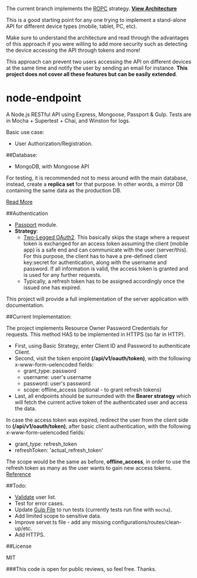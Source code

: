 
The current branch implements the [ROPC](http://tools.ietf.org/html/rfc6749#section-4.3) strategy. 
**[View Architecture](https://github.com/FrankHassanabad/Oauth2orizeRecipes/wiki/Security-Scenarios#resource-owner-password-credentials)**

This is a good starting point for any one trying to implement a stand-alone API for different device types (mobile, tablet, PC, etc). 

Make sure to understand the architecture and read through the advantages of this approach if you were willing to add more security such as detecting the device accessing the API through tokens and more!

This approach can prevent two users accessing the API on different devices at the same time and notify the user by sending an email for instance. **This project does not cover all these features but can be easily extended**.

# node-endpoint
A Node.js RESTful API using Express, Mongoose, Passport & Gulp. Tests are in Mocha + Supertest + Chai, and Winston for logs.

Basic use case:

- User Authorization/Registration.

##Database:

- MongoDB, with Mongoose API

For testing, it is recommended not to mess around with the main database, instead, create a **replica set** for that purpose. In other words, a mirror DB containing the same data as the production DB.

[Read More](http://stackoverflow.com/a/11571916/2898754)	

##Authentication

- [Passport](http://passportjs.org/) module.
- **Strategy**:
  - [Two-Legged OAuth2](http://stackoverflow.com/a/7562407/2898754). This basically skips the stage where a request token is exchanged for an access token assuming the client (mobile app) is a safe end and can communicate with the user (server/this). For this purpose, the client has to have a pre-defined client key:secret for authentication, along with the username and password. If all information is valid, the access token is granted and is used for any further requests.
  - Typically, a refresh token has to be assigned accordingly once the issued one has expired. 

This project will provide a full implementation of the server application with documentation. 

##Current Implementation:

The project implements Resource Owner Password Credentials for requests. This method HAS to be implemented in HTTPS (so far in HTTP). 

- First, using Basic Strategy, enter Client ID and Password to autheniticate Client.
- Second, visit the token enpoint **(/api/v1/oauth/token)**, with the following x-www-form-uelencoded fields:
  - grant_type: password
  - username: user's username
  - password: user's password
  - scope: offline_access (optional - to grant refresh tokens)
- Last, all endpoints should be surrounded with the **Bearer strategy** which will fetch the current active token of the authenticated user and access the data.

In case the access token was expired, redirect the user from the client side to **(/api/v1/oauth/token)**, after basic client authentication, with the following x-www-form-uelencoded fields:
  - grant_type: refresh_token
  - refreshToken: 'actual_refresh_token'

The scope would be the same as before, **offline_access**, in order to use the refresh token as many as the user wants to gain new access tokens. [Reference](http://stackoverflow.com/questions/8953983/do-google-refresh-token-expire)

##Todo:

- [Validate](test/common/validate.js#L50) user list.
- Test for error cases.
- Update [Gulp File](gulpfile.js) to run tests (currently tests run fine with `mocha`).
- Add limited scope to sensitive data.
- Improve server.ts file - add any missing configurations/routes/clean-up/etc.
- Add HTTPS.

##License

MIT

###This code is open for public reviews, so feel free. Thanks.
